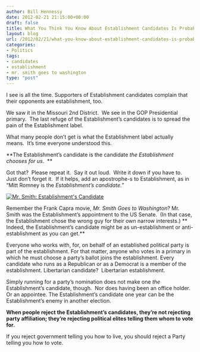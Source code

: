 ```yaml
---
author: Bill Hennessy
date: 2012-02-21 21:15:00+00:00
draft: false
title: What You Think You Know About Establishment Candidates Is Probably Wrong
layout: blog
url: /2012/02/21/what-you-know-about-establishment-candidates-is-probably-wrong-2/
categories:
- Politics
tags:
- candidates
- establishment
- mr. smith goes to washington
type: "post"
---
```


I see is all the time. Supporters of Establishment candidates complain that their opponents are establishment, too.

We saw it in the Missouri 2nd District.  We see in the GOP Presidential primary.  The last refuge of the Establishment’s candidates is to spread the pain of the Establishment label.

What many people don’t get is what the Establishment label actually means.  It’s time everyone understood this.

**The Establishment’s candidate is the candidate _the Establishment chooses for us_.  **

Got that?  Please repeat it.  Say it out loud.  Write it down if you have to.  Just don’t forget it.  If it helps, add an apostrophe-s to Establishment, as in “Mitt Romney is the _Establishment’s candidate.”_

[![Mr. Smith: Establishment's Candidate](https://hennessysview.com/wp-content/uploads/2012/02/mr.-smith-goes-to-washington-screenshot_thumb.jpg)
](https://hennessysview.com/wp-content/uploads/2012/02/mr.-smith-goes-to-washington-screenshot.jpg)

Remember the Frank Capra movie, _Mr. Smith Goes to Washington_? Mr. Smith was the Establishment’s appointment to the US Senate.  (In that case, the Establishment chose the wrong guy for their own narrow interests.) ** Indeed, the Establishment’s candidate might be as un-establishment or anti-establishment as you can get.**

Everyone who works with, for, on behalf of an established political party is part of the establishment. For that matter, anyone who votes in a primary in which he must choose a party’s ballot joins the establishment. Every candidate who runs as a Republican or as a Democrat is a member of the establishment. Libertarian candidate?  Libertarian establishment.

Simply running for a party’s nomination does not make one _the_ Establishment’s candidate, though.  Nor does having been an office holder.  Or an appointee. The Establishment’s candidate one year can be the Establishment’s enemy in another election.

**When people reject the Establishment’s candidates, they’re not rejecting party affiliation; they’re rejecting political elites telling them whom to vote for.**

If you reject government telling you how to live, you should reject a Party telling you how to vote.
